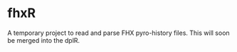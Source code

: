 fhxR
====

A temporary project to read and parse FHX pyro-history files. This will soon be merged into the dplR.